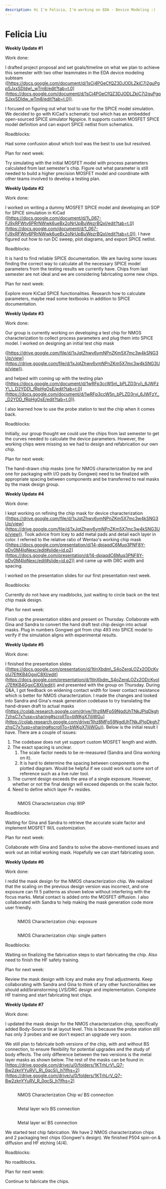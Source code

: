 ```yaml
---
description: Hi I'm Felicia, I'm working on EDA - Device Modeling :)
---
```


# Felicia Liu

**Weekly Update #1**

Work done:

I drafted project proposal and set goals/timeline on what we plan to achieve this semester with two other teammates in the EDA device modeling subteam ([https://docs.google.com/document/d/1sCj4PGeCfQZ3DJODLZkjC7j2guPgpSJxxSDldw\_wTm8/edit?tab=t.0](https://docs.google.com/document/d/1sCj4PGeCfQZ3DJODLZkjC7j2guPgpSJxxSDldw_wTm8/edit?tab=t.0)).

I focused on figuring out what tool to use for the SPICE model simulation. We decided to go with KiCad's schematic tool which has an embedded open-sourced SPICE simulator Ngspice. It supports custom MOSFET SPICE model definition and can export SPICE netlist from schematics.

Roadblocks:

Had some confusion about which tool was the best to use but resolved.

Plan for next week:

Try simulating with the initial MOSFET model with process parameters calculated from last semester's chip. Figure out what parameter is still needed to build a higher precision MOSFET model and coordinate with other teams involved to develop a testing plan.

**Weekly Update #2**

Work done:

I worked on writing a dummy MOSFET SPICE model and developing an SOP for SPICE simulation in KiCad ([https://docs.google.com/document/d/1\_067-FJ9xRFWtv6PRrNWwk6ueBx2oNrUpBuWezrBQxI/edit?tab=t.0](https://docs.google.com/document/d/1_067-FJ9xRFWtv6PRrNWwk6ueBx2oNrUpBuWezrBQxI/edit?tab=t.0)). I have figured out how to run DC sweep, plot diagrams, and export SPICE netlist.

Roadblocks:

It is hard to find reliable SPICE documentation. We are having some issues finding the correct way to calculate all the necessary SPICE model parameters from the testing results we currently have. Chips from last semester are not ideal and we are considering fabricating some new chips.&#x20;

Plan for next week:

Explore more KiCad SPICE functionalities. Research how to calculate parameters, maybe read some textbooks in addition to SPICE documentation.

**Weekly Update #3**

Work done:

Our group is currently working on developing a test chip for NMOS characterization to collect process parameters and plug them into SPICE model. I worked on designing an initial test chip mask&#x20;

([https://drive.google.com/file/d/1xJqtZhwv6ymNPnZKm5X7mc3w4kSNG3Up/view](https://drive.google.com/file/d/1xJqtZhwv6ymNPnZKm5X7mc3w4kSNG3Up/view)).

and helped with coming up with the testing plan ([https://docs.google.com/document/d/1wRFp3ccW5n\_bPLZD3rvi\_6JWFzY\_\_D2YDD\_fRpHgOsE/edit?tab=t.0](https://docs.google.com/document/d/1wRFp3ccW5n_bPLZD3rvi_6JWFzY__D2YDD_fRpHgOsE/edit?tab=t.0)).

I also learned how to use the probe station to test the chip when it comes back.

Roadblocks:

Initially, our group thought we could use the chips from last semester to get the curves needed to calculate the device parameters. However, the working chips were missing so we had to design and refabrication our own chip.

Plan for next week:

The hand-drawn chip masks (one for NMOS characterization by me and one for packaging with I/O pads by Gongwei) need to be finalized with appropriate spacing between components and be transferred to real masks by the mask design group.

**Weekly Update #4**

Work done:

I kept working on refining the chip mask for device characterization ([https://drive.google.com/file/d/1xJqtZhwv6ymNPnZKm5X7mc3w4kSNG3Up/view](https://drive.google.com/file/d/1xJqtZhwv6ymNPnZKm5X7mc3w4kSNG3Up/view)). Took advice from Icey to add metal pads and detail each layer in color. I referred to the relative ratio of Wentao's working chip mask ([https://docs.google.com/presentation/d/14-dpjaqdC6Muq3PNF8Y-pDv0M4lqNexc/edit#slide=id.p2](https://docs.google.com/presentation/d/14-dpjaqdC6Muq3PNF8Y-pDv0M4lqNexc/edit#slide=id.p2)) and came up with DRC width and spacing.

I worked on the presentation slides for our first presentation next week.

Roadblocks:

Currently do not have any roadblocks, just waiting to circle back on the test chip mask design.

Plan for next week:

Finish up the presentation slides and present on Thursday. Collaborate with Gina and Sandra to convert the hand draft test chip design into actual masks. Plug in numbers Gongwei got from chip 493 into SPICE model to verify if the simulation aligns with experimental results.

**Weekly Update #5**

Work done:

I finished the presentation slides ([https://docs.google.com/presentation/d/1tlnXbdm\_S4oZerqLOZx2ODcKvoIJ7EftKB4GgxjC8XI/edit](https://docs.google.com/presentation/d/1tlnXbdm_S4oZerqLOZx2ODcKvoIJ7EftKB4GgxjC8XI/edit)) and presented with the group on Thursday. During Q\&A, I got feedback on widening contact width for lower contact resistance which is better for NMOS characterization. I made the changes and looked into Sandra and Gina's mask generation codebase to try translating the hand-drawn draft to actual masks ([https://colab.research.google.com/drive/1Ihz8MFp59NgdUhTNkJPlqDkgh7zhsC7x?usp=sharing#scrollTo=bWKgX7jIjWGu](https://colab.research.google.com/drive/1Ihz8MFp59NgdUhTNkJPlqDkgh7zhsC7x?usp=sharing#scrollTo=bWKgX7jIjWGu)). Below is the initial result I have. There are a couple of issues:

1. &#x20;The codebase does not yet support custom MOSFET length and width.
2. The exact spacing is unclear.&#x20;
   1. The scale factor needs to be re-measured (Sandra and Gina working on it).
   2. It is hard to determine the spacing between components on the plotted diagram. Would be helpful if we could work out some sort of reference such as a live ruler tool.
3. The current design exceeds the area of a single exposure. However, whether or not the final design will exceed depends on the scale factor.
4. Need to define which layer P+ resides.

<figure><img src="../../.gitbook/assets/image (139).png" alt=""><figcaption><p>NMOS Characterization chip WIP</p></figcaption></figure>

Roadblocks:

Waiting for Gina and Sandra to retrieve the accurate scale factor and implement MOSFET W/L customization.

Plan for next week:

Collaborate with Gina and Sandra to solve the above-mentioned issues and work out an initial working mask. Hopefully we can start fabricating soon.

**Weekly Update #6**

Work done:

I redid the mask design for the NMOS characterization chip. We realized that the scaling on the previous design version was incorrect, and one exposure can fit 5 patterns as shown below without interfering with the focus marks. Metal contact is added onto the MOSFET diffusion. I also collaborated with Sandra to help making the mask generation code more user friendly.

<figure><img src="../../.gitbook/assets/image (151).png" alt=""><figcaption><p>NMOS Characterization chip: exposure</p></figcaption></figure>

<figure><img src="../../.gitbook/assets/image (152).png" alt=""><figcaption><p>NMOS Characterization chip: single pattern</p></figcaption></figure>

Roadblocks:

Waiting on finalizing the fabrication steps to start fabricating the chip. Also need to finish the HF safety training.&#x20;

Plan for next week:

Review the mask design with Icey and make any final adjustments. Keep collaborating with Sandra and Gina to think of any other functionalities we should add/brainstorming LVS/DRC design and implementation. Complete HF training and start fabricating test chips.

**Weekly Update #7**

Work done:

I updated the mask design for the NMOS characterization chip, specifically added Body-Source tie at layout level. This is because the probe station still has only 3 probes and we don't expect an upgrade very soon.

We still plan to fabricate both versions of the chip, with and without BS connection, to ensure flexibility for potential upgrades and the study of body effects. The only difference between the two versions is the metal layer masks as shown below. The rest of the masks can be found in: [https://drive.google.com/drive/u/0/folders/1KTrhLrV\_Q7-Bw2zknYYuRV\_R\_0qcSj\_h?lfhs=2](https://drive.google.com/drive/u/0/folders/1KTrhLrV_Q7-Bw2zknYYuRV_R_0qcSj_h?lfhs=2)

<figure><img src="../../.gitbook/assets/image (168).png" alt=""><figcaption><p>NMOS Characterization Chip w/ BS connection</p></figcaption></figure>

<div><figure><img src="../../.gitbook/assets/NMOS_chip_BSconn_red.jpg_layer_metal_noBSconn.png" alt=""><figcaption><p>Metal layer w/o BS connection</p></figcaption></figure> <figure><img src="../../.gitbook/assets/NMOS_chip_BSconn_red.jpg_layer_metal_wBSconn.png" alt=""><figcaption><p>Metal layer w/ BS connection</p></figcaption></figure></div>

We started test chip fabrication. We have 2 NMOS characterization chips and 2 packaging test chips (Gongwei's design). We finished P504 spin-on & diffusion and HF etching (4/4).

Roadblocks:

No roadblocks.

Plan for next week:

Continue to fabricate the chips.
